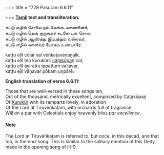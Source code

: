 +++
title = "729 Pasuram 6.6.11"

+++
**[Tamil](/definition/tamil#history "show Tamil definitions") text and transliteration:**

கட்டு எழில் சோலை நல் வேங்கடவாணனைக்,  
கட்டு எழில் தென் குருகூர்ச் சடகோபன் சொல்,  
கட்டு எழில் ஆயிரத்து இப்பத்தும் வல்லவர்,  
கட்டு எழில் வானவர் போகம் உண்பாரே.

kaṭṭu eḻil cōlai nal vēṅkaṭavāṇaṉaik,  
kaṭṭu eḻil teṉ kurukūrc [caṭakōpaṉ](/definition/catakopan#vaishnavism "show caṭakōpaṉ definitions") col,  
kaṭṭu eḻil āyirattu ippattum vallavar,  
kaṭṭu eḻil vāṉavar pōkam uṇpārē.

**English translation of verse 6.6.11:**

Those that are well-versed in these songs ten,  
Out of the thousand, metrically excellent, composed by Caṭakōpaṉ  
Of [Kurukūr](/definition/kurukur#vaishnavism "show Kurukūr definitions") with its ramparts lovely, in adoration  
Of the Lord at Tiruvēṅkaṭam, with orchards full of fragrance,  
Will on a par with Celestials enjoy heavenly bliss *par excellence*.

#### Note

The Lord at Tiruvēṅkaṭam is referred to, but once, in this decad, and that too, in the end-song. This is similar to the solitary mention of this Deity, made in the opening song of III-9.


